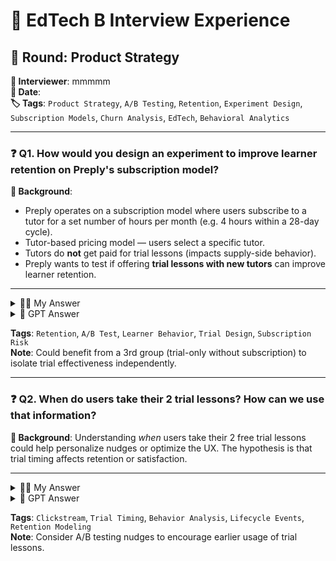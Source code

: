 # 💼 EdTech B Interview Experience

## 🧪 Round: Product Strategy
**👤 Interviewer**: mmmmm  
**📅 Date**:  
**🏷️ Tags**: `Product Strategy`, `A/B Testing`, `Retention`, `Experiment Design`, `Subscription Models`, `Churn Analysis`, `EdTech`, `Behavioral Analytics`

---

### ❓ Q1. How would you design an experiment to improve learner retention on Preply's subscription model?

**📄 Background**:
- Preply operates on a subscription model where users subscribe to a tutor for a set number of hours per month (e.g. 4 hours within a 28-day cycle).
- Tutor-based pricing model — users select a specific tutor.
- Tutors do **not** get paid for trial lessons (impacts supply-side behavior).
- Preply wants to test if offering **trial lessons with new tutors** can improve learner retention.

---

<details>
<summary>🧑‍💻 My Answer</summary>

- Define revenue as:  
  `Revenue = Retention × Price`
- Current Model (Control):
  - Subscription with fixed hours and one selected tutor
- Treatment Group:
  - Subscription (4 hours) + 2 **free trials** with other tutors
- Risk:
  - Tutors not paid for trials → supply-side dissatisfaction
- User Segmentation:
  - Regions: Spain, India
  - Segments: Age, Gender, Learning Goal, New User
- Metrics:
  - Churn rate (aim for 25pp reduction)
  - # of users who took trials and still churned
  - Net revenue comparison:  
    `$Revenue_Treatment - Cost_of_Trials`
- Success:
  - Reduce churn from 27% to ~2%
- Track clickstream events to see who actually *used* the trial slots
- Analyze **when** in the lifecycle the trial lessons are consumed (early, mid, late)
</details>

<details>
<summary>🤖 GPT Answer</summary>

**Experiment Framework:**
- **Hypothesis**: Offering 2 free trial lessons with new tutors increases learner engagement and retention.
  
**Groups**:
- **Control**: Subscription with 4 hours, single tutor (status quo)
- **Treatment**: Subscription with 4 hours + 2 free trials with different tutors

**Key Variables to Track**:
- **Primary Metric**:  
  - Retention after 28 days (binary or rolling retention)
  - Churn rate comparison (absolute and relative)
- **Secondary Metrics**:
  - NPS / CSAT for trial users
  - Tutor churn rate (to monitor dissatisfaction)
  - Trial usage rate (conversion of trial → paying relationship)

**Segmentation**:
- New vs existing users  
- Geography: Spain, India  
- Intent: casual learners vs test-prep users  
- Past activity: Active vs dormant learners

**Design Notes**:
- Ensure equal split across subgroups (stratified sampling)
- Define minimum detectable effect and estimate sample size
- Define success threshold (e.g. 10% relative improvement in retention)
- Monitor for novelty effects and teacher-side fatigue

**Next Steps**:
- Build a dashboard to track usage of trials and retention
- Tag user cohorts via event tracking (clicks, trials started, sessions post-trial)
</details>

**Tags**: `Retention`, `A/B Test`, `Learner Behavior`, `Trial Design`, `Subscription Risk`  
**Note**: Could benefit from a 3rd group (trial-only without subscription) to isolate trial effectiveness independently.

---

### ❓ Q2. When do users take their 2 trial lessons? How can we use that information?

**📄 Background**:
Understanding *when* users take their 2 free trial lessons could help personalize nudges or optimize the UX. The hypothesis is that trial timing affects retention or satisfaction.

---

<details>
<summary>🧑‍💻 My Answer</summary>

- Define a metric: **Active Learning Hours**
- Segment trial users into early, mid, and late trial engagement
- Use clickstream data to detect:
  - When the user saw the "free trial" banner or button
  - When they actually scheduled and completed the trials
- Hypothesize: early trials increase engagement + conversion
</details>

<details>
<summary>🤖 GPT Answer</summary>

**Step-by-step Analysis**:

1. **Feature Engineering**:
   - `trial_day_offset = DATEDIFF(trial_lesson_date, subscription_start_date)`
   - Buckets: 
     - Early (0–7 days)
     - Mid (8–21 days)
     - Late (22–28 days)

2. **Exploratory Analysis**:
   - Compare churn rates across buckets
   - Analyze how many trials convert into paid recurring sessions

3. **Clickstream Funnel**:
   - `Trial_Clicked → Trial_Booked → Trial_Completed`
   - Conversion drop-offs at each stage

4. **Retention Curve**:
   - Overlay trial timing onto 28-day retention curve

5. **Output Metrics**:
   - `% of users using trials in first 7 days`
   - `Churn_early_trial - Churn_late_trial`
   - NPS by trial timing

**Bonus**:
- Run logistic regression to quantify impact of trial timing on churn
</details>

**Tags**: `Clickstream`, `Trial Timing`, `Behavior Analysis`, `Lifecycle Events`, `Retention Modeling`  
**Note**: Consider A/B testing nudges to encourage earlier usage of trial lessons. 